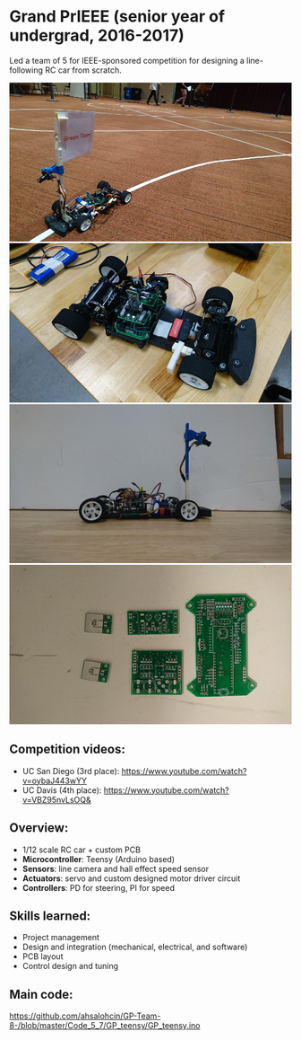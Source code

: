 # Grand PrIEEE (senior year of undergrad, 2016-2017)

Led a team of 5 for IEEE-sponsored competition for designing a line-following RC car from scratch.

![](/images/track.JPG)
![](/images/iso.JPG)
![](/images/side.JPG)
![](/images/PCB.JPG)

## Competition videos: 
* UC San Diego (3rd place): https://www.youtube.com/watch?v=oybaJ443wYY 
* UC Davis (4th place):  https://www.youtube.com/watch?v=VBZ95nvLsOQ& 

## Overview: 
* 1/12 scale RC car + custom PCB
* __Microcontroller__: Teensy (Arduino based)
* __Sensors__: line camera and hall effect speed sensor
* __Actuators__: servo and custom designed motor driver circuit
* __Controllers__: PD for steering, PI for speed

## Skills learned: 
* Project management
* Design and integration (mechanical, electrical, and software)
* PCB layout
* Control design and tuning

## Main code: 
https://github.com/ahsalohcin/GP-Team-8-/blob/master/Code_5_7/GP_teensy/GP_teensy.ino
      

